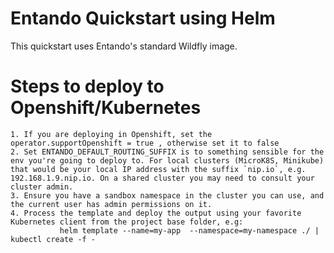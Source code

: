 # Entando Quickstart using Helm

This quickstart uses Entando's standard Wildfly image.

# Steps to deploy to Openshift/Kubernetes
    1. If you are deploying in Openshift, set the operator.supportOpenshift = true , otherwise set it to false
    2. Set ENTANDO_DEFAULT_ROUTING_SUFFIX is to something sensible for the env you're going to deploy to. For local clusters (MicroK8S, Minikube) that would be your local IP address with the suffix `nip.io`, e.g. 192.168.1.9.nip.io. On a shared cluster you may need to consult your cluster admin.
    3. Ensure you have a sandbox namespace in the cluster you can use, and the current user has admin permissions on it.
    4. Process the template and deploy the output using your favorite Kubernetes client from the project base folder, e.g:
               helm template --name=my-app  --namespace=my-namespace ./ | kubectl create -f -

